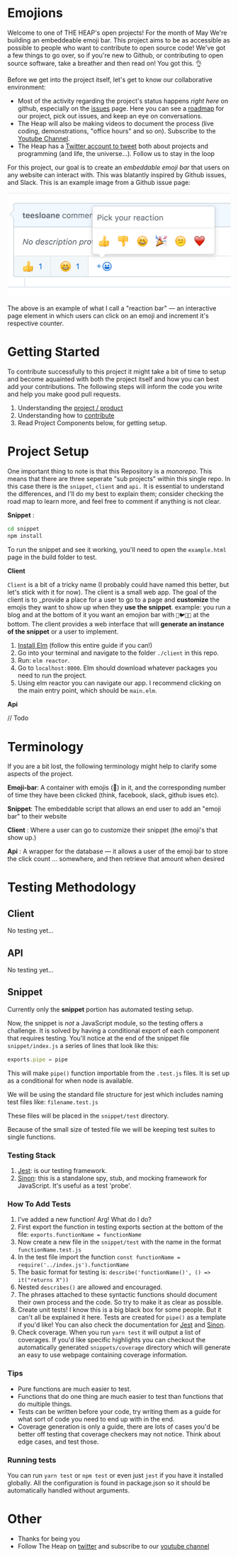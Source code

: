 # Emojions

Welcome to one of THE HEAP's open projects! For the month of May We're building an embeddeable emoji bar. This project aims to be as accessible as possible to people who want to contribute to open source code! We've got a few things to go over, so if you're new to Github, or contributing to open source software, take a breather and then read on! You got this. 👌

Before we get into the project itself, let's get to know our collaborative environment:
- Most of the activity regarding the project's status happens _right here_ on github, especially on the [issues](https://github.com/the-heap/Emojions/issues) page. Here you can see a [roadmap](https://github.com/the-heap/Emojions/issues/1) for our project, pick out issues, and keep an eye on conversations.
- The Heap will also be making videos to document the process (live coding, demonstrations, "office hours" and so on). Subscribe to the [Youtube Channel](https://www.youtube.com/channel/UCIaeBxFZOzLA20sSAUENXRg).
- The Heap has a [Twitter account to tweet](https://twitter.com/theheap_) both about projects and programming (and life, the universe...). Follow us to stay in the loop

For this project, our goal is to create an _embeddable emoji bar_ that users on any website can interact with. This was blatantly inspired by Github issues, and Slack. This is an example image from a Github issue page:

![inspriation image](docs/images/inspiration.png)

The above is an example of what I call a "reaction bar" — an interactive page element in which users can click on an emoji and increment it's respective counter.

# Getting Started

To contribute successfully to this project it might take a bit of time to setup and become aquainted with both the project itself and how you can best add your contributions. The following steps will inform the code you write and help you make good pull requests.

1. Understanding the [project / product](https://github.com/the-heap/Emojions/issues/1)
2. Understanding how to [contribute](./CONTRIBUTING.md)
3. Read Project Components below, for getting setup.

# Project Setup

One important thing to note is that this Repository is a _monorepo_. This means that there are three seperate "sub projects" within this single repo. In this case there is the `snippet`, `client` and `api.` It is essential to understand the differences, and I'll do my best to explain them; consider checking the road map to learn more, and feel free to comment if anything is not clear.

**Snippet** :

```sh
cd snippet
npm install
```

To run the snippet and see it working, you'll need to open the `example.html` page in the build folder to test.

**Client**

`Client` is a bit of a tricky name (I probably could have named this better, but let's stick with it for now). The client is a small web app. The goal of the client is to _provide a place for a user to go to a page and **customize** the emojis they want to show up when they **use the snippet**. example: you run a blog and at the bottom of it you want an emojion bar with `👔🐦🐯🎩` at the bottom. The client provides a web interface that will **generate an instance of the snippet** or a user to implement.

1. [Install Elm](https://guide.elm-lang.org/install.html) (follow this entire guide if you can!)
2. Go into your terminal and navigate to the folder `./client` in this repo.
3. Run: `elm reactor`.
4. Go to `localhost:8000`. Elm should download whatever packages you need to run the project.
5. Using elm reactor you can navigate our app. I recommend clicking on the main entry point, which should be `main.elm`.

**Api**

// Todo


# Terminology

If you are a bit lost, the following terminology might help to clarify some aspects of the project.

**Emoji-bar**: A container with emojis (:wave:) in it, and the corresponding number of time they have been clicked (think, facebook, slack, github isues etc).

**Snippet**: The embeddable script that allows an end user to add an "emoji bar" to their website

**Client** : Where a user can go to customize their snippet (the emoji's that show up.)

**Api** : A wrapper for the database — it allows a user of the emoji bar to store the click count ... somewhere, and then retrieve that amount when desired

# Testing Methodology

## Client

No testing yet...

## API

No testing yet...

## Snippet

Currently only the **snippet** portion has automated testing setup.

Now, the snippet is _not_ a JavaScript module, so the testing offers a challenge. It is solved by having a conditional export of each component that requires testing. You'll notice at the end of the snippet file `snippet/index.js` a series of lines that look like this:

```javascript
exports.pipe = pipe
```

This will make `pipe()` function importable from the `.test.js` files. It is set up as a conditional for when node is available.

We will be using the standard file structure for jest which includes naming test files like: `filename.test.js`

These files will be placed in the `snippet/test` directory.

Because of the small size of tested file we will be keeping test suites to single functions.

### Testing Stack

1. [Jest](http://facebook.github.io/jest/): is our testing framework.
2. [Sinon](http://sinonjs.org/): this is a standalone spy, stub, and mocking framework for JavaScript. It's useful as a test 'probe'.

### How To Add Tests

1. I've added a new function! Arg! What do I do?
2. First export the function in testing exports section at the bottom of the file: `exports.functionName = functionName`
3. Now create a new file in the `snippet/test` with the name in the format `functionName.test.js`
4. In the test file import the function `const functionName = require('../index.js').functionName`
5. The basic format for testing is: `describe('functionName()', () => it("returns X"))`
6. Nested `describes()` are allowed and encouraged.
6. The phrases attached to these syntactic functions should document their own process and the code. So try to make it as clear as possible.
5. Create unit tests! I know this is a big black box for some people. But it can't all be explained it here. Tests are created for `pipe()` as a template if you'd like! You can also check the documentation for [Jest](http://facebook.github.io/jest/) and [Sinon](http://sinonjs.org/).
6. Check coverage. When you run `yarn test` it will output a list of coverages. If you'd like specific highlights you can checkout the automatically generated `snippets/coverage` directory which will generate an easy to use webpage containing coverage information.

### Tips

- Pure functions are much easier to test.
- Functions that do one thing are much easier to test than functions that do multiple things.
- Tests can be written before your code, try writing them as a guide for what sort of code you need to end up with in the end.
- Coverage generation is only a guide, there are lots of cases you'd be better off testing that coverage checkers may not notice. Think about edge cases, and test those.

### Running tests

You can run `yarn test` or `npm test` or even just `jest` if you have it installed globally. All the configuration is found in package.json so it should be automatically handled without arguments.

# Other

- Thanks for being you
- Follow The Heap on [twitter](https://twitter.com/theheap_) and subscribe to our [youtube channel](https://www.youtube.com/channel/UCIaeBxFZOzLA20sSAUENXRg)
